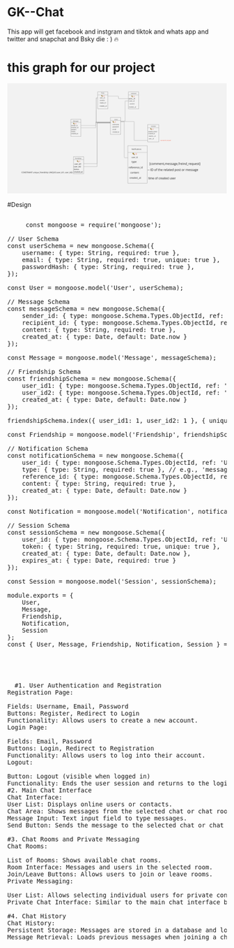 # GK--Chat
This app will get facebook and instgram and tiktok and whats app and twitter and snapchat and Bsky die : ) 🔥

# this graph for our project

<img src="graph.png"/>


#Design
 <pre>

     const mongoose = require('mongoose');

// User Schema
const userSchema = new mongoose.Schema({
    username: { type: String, required: true },
    email: { type: String, required: true, unique: true },
    passwordHash: { type: String, required: true },
});

const User = mongoose.model('User', userSchema);

// Message Schema
const messageSchema = new mongoose.Schema({
    sender_id: { type: mongoose.Schema.Types.ObjectId, ref: 'User', required: true },
    recipient_id: { type: mongoose.Schema.Types.ObjectId, ref: 'User', required: true },
    content: { type: String, required: true },
    created_at: { type: Date, default: Date.now }
});

const Message = mongoose.model('Message', messageSchema);

// Friendship Schema
const friendshipSchema = new mongoose.Schema({
    user_id1: { type: mongoose.Schema.Types.ObjectId, ref: 'User', required: true },
    user_id2: { type: mongoose.Schema.Types.ObjectId, ref: 'User', required: true },
    created_at: { type: Date, default: Date.now }
});

friendshipSchema.index({ user_id1: 1, user_id2: 1 }, { unique: true }); // Ensure unique friendships

const Friendship = mongoose.model('Friendship', friendshipSchema);

// Notification Schema
const notificationSchema = new mongoose.Schema({
    user_id: { type: mongoose.Schema.Types.ObjectId, ref: 'User', required: true },
    type: { type: String, required: true }, // e.g., 'message', 'friend_request'
    reference_id: { type: mongoose.Schema.Types.ObjectId, required: true }, // e.g., message ID or post ID
    content: { type: String, required: true },
    created_at: { type: Date, default: Date.now }
});

const Notification = mongoose.model('Notification', notificationSchema);

// Session Schema
const sessionSchema = new mongoose.Schema({
    user_id: { type: mongoose.Schema.Types.ObjectId, ref: 'User', required: true },
    token: { type: String, required: true, unique: true },
    created_at: { type: Date, default: Date.now },
    expires_at: { type: Date, required: true }
});

const Session = mongoose.model('Session', sessionSchema);

module.exports = {
    User,
    Message,
    Friendship,
    Notification,
    Session
};
const { User, Message, Friendship, Notification, Session } = require('../models');

     
 </pre>



 <pre>

  #1. User Authentication and Registration
Registration Page:

Fields: Username, Email, Password
Buttons: Register, Redirect to Login
Functionality: Allows users to create a new account.
Login Page:

Fields: Email, Password
Buttons: Login, Redirect to Registration
Functionality: Allows users to log into their account.
Logout:

Button: Logout (visible when logged in)
Functionality: Ends the user session and returns to the login page.
#2. Main Chat Interface
Chat Interface:
User List: Displays online users or contacts.
Chat Area: Shows messages from the selected chat or chat room.
Message Input: Text input field to type messages.
Send Button: Sends the message to the selected chat or chat room.

#3. Chat Rooms and Private Messaging
Chat Rooms:

List of Rooms: Shows available chat rooms.
Room Interface: Messages and users in the selected room.
Join/Leave Buttons: Allows users to join or leave rooms.
Private Messaging:

User List: Allows selecting individual users for private conversations.
Private Chat Interface: Similar to the main chat interface but specific to the selected user.

#4. Chat History
Chat History:
Persistent Storage: Messages are stored in a database and loaded when the user revisits the chat or logs in.
Message Retrieval: Loads previous messages when joining a chat room or private conversation.

  
 </pre>
